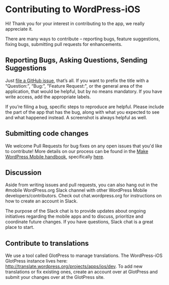 # Contributing to WordPress-iOS 

Hi! Thank you for your interest in contributing to the app, we really appreciate it.

There are many ways to contribute – reporting bugs, feature suggestions, fixing bugs, submitting pull requests for enhancements.

## Reporting Bugs, Asking Questions, Sending Suggestions

Just [file a GitHub issue](https://github.com/wordpress-mobile/WordPress-iOS/issues), that’s all. If you want to prefix the title with a “Question:”, “Bug:”, "Feature Request:", or the general area of the application, that would be helpful, but by no means mandatory. If you have write access, add the appropriate labels.

If you’re filing a bug, specific steps to reproduce are helpful. Please include the part of the app that has the bug, along with what you expected to see and what happened instead.  A screenshot is always helpful as well.

## Submitting code changes

We welcome Pull Requests for bug fixes on any open issues that you'd like to contribute!  More details on our process can be found in the [Make WordPress Mobile handbook](https://make.wordpress.org/mobile/handbook/pathways/ios/), specifically [here](https://make.wordpress.org/mobile/handbook/pathways/ios/how-to-contribute/).

## Discussion

Aside from writing issues and pull requests, you can also hang out in the #mobile WordPress.org Slack channel with other WordPress Mobile developers/contributors. Check out chat.wordpress.org for instructions on how to create an account in Slack.

The purpose of the Slack chat is to provide updates about ongoing initiatives regarding the mobile apps and to discuss, prioritize and coordinate future changes. If you have questions, Slack chat is a great place to start.

## Contribute to translations

We use a tool called GlotPress to manage translations. The WordPress-iOS GlotPress instance lives here: http://translate.wordpress.org/projects/apps/ios/dev. To add new translations or fix existing ones, create an account over at GlotPress and submit your changes over at the GlotPress site.
